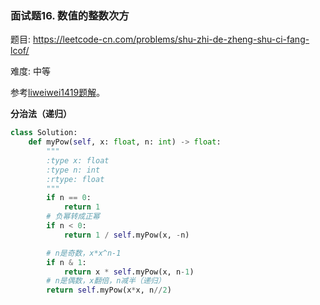 ### 面试题16. 数值的整数次方

题目:
<https://leetcode-cn.com/problems/shu-zhi-de-zheng-shu-ci-fang-lcof/>


难度:   中等

参考[liweiwei1419题解](https://leetcode-cn.com/problems/shu-zhi-de-zheng-shu-ci-fang-lcof/solution/di-gui-xie-fa-fen-zhi-si-xiang-yu-fei-di-gui-xie-f/)。

**分治法（递归）**
```python
class Solution:
    def myPow(self, x: float, n: int) -> float:
        """
        :type x: float
        :type n: int
        :rtype: float
        """
        if n == 0:
            return 1
        # 负幂转成正幂
        if n < 0:
            return 1 / self.myPow(x, -n)

        # n是奇数，x*x^n-1
        if n & 1:
            return x * self.myPow(x, n-1)
        # n是偶数，x翻倍，n减半（递归）
        return self.myPow(x*x, n//2)
```